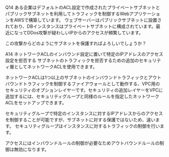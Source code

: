 Q14
ある企業はデフォルトのACL設定で作成されたプライベートサブネットとパブリックサブネットを利用してトラフィックを制御するWebアプリケーションをAWSで構築しています。
ウェブサーバーはパブリックサブネットに設置されており、DBインスタンスはプライベートサブネットに構成されています。最近になってDDos攻撃が疑わしいIPからのアクセスが頻繁しています。

この攻撃からどのようにサブネットを保護すればよろしいでしょうか？

A14
ネットワークACLのインバウンド設定に置いて特定のIPアドレスのアクセス設定を拒否する
サブネットのトラフィックを拒否するための追加のセキュリティ層としてネットワークACLを使用できます。

ネットワークACLは1つ以上のサブネットのインバウンドトラフィックとアウトバウンドトラフィックを制御するファイアウォールとして動作する、VPC用のセキュリティのオプションレイヤーです。セキュリティの追加レイヤーをVPCに追加するには、セキュリティグループと同様のルールを指定したネットワークACLをセットアップできます。

セキュリティグループで特定のインスタンスに対するIPアドレスからのアクセスを制御することが可能ですが、サブネットに対する保護ではないため、違います。
セキュリティグループはインスタンスに対するトラフィックの制御を行います。

アクセスにはインバウンドルールの制御が必要なためアウトバウンドルールの制御は無効になります。
